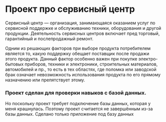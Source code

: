 # Проект про сервисный центр

Сервисный центр — организация, занимающаяся оказанием услуг по сервисной поддержке и обслуживанию техники, оборудования и другой продукции. 
Деятельность сервисных центров включает пред торговый, гарантийный и послепродажный ремонт.

Одним из решающих факторов при выборе продукта потребителем является то, какую поддержку обещает поставщик после продажи этого продукта.
Данный фактор особенно важен при покупке электро-бытовых приборов, техники и электроники, строительных материалов, автомобилей и пр., 
то есть в тех областях, где поломка или заводской брак означает невозможность использования продукта по его прямому назначению или препятствует этому.

### Проект сделан для проверки навыков с базой данных.
Но поскольку проект требует подключение базы данных, которая у меня крашнулась. Поэтому проект считается не завершённым из-за базы данных.
Сделано только приложение под базу данных
